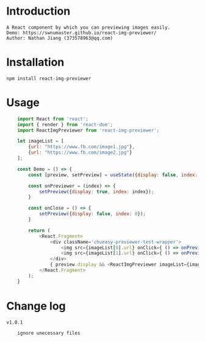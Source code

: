 # Introduction

    A React component by which you can previewing images easily.
    Demo: https://swnumaster.github.io/react-img-previewer/
    Author: Nathan Jiang (373578963@qq.com)

# Installation

    npm install react-img-previewer

# Usage
```javascript
    import React from 'react';
    import { render } from 'react-dom';
    import ReactImgPreviewer from 'react-img-previewer';

    let imageList = [
        {url: "https://www.fb.com/image1.jpg"},
        {url: "https://www.fb.com/image2.jpg"}
    ];

    const Demo = () => {
        const [preview, setPreview] = useState({display: false, index: 0});

        const onPreviewer = (index) => {
            setPreview({display: true, index: index});
        }

        const onClose = () => {
            setPreview({display: false, index: 0});
        }

        return (
            <React.Fragment>
                <div className='chueasy-previewer-test-wrapper'>
                    <img src={imageList[0].url} onClick={ () => onPreviewer(0) }/>
                    <img src={imageList[1].url} onClick={ () => onPreviewer(1) }/>
                </div>
                { preview.display && <ReactImgPreviewer imageList={imageList} defaultIndex={preview.index} onClose={onClose}/>}
            </React.Fragment>
        );
    }
```

# Change log

    v1.0.1

        ignore unecessary files